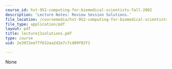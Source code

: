 ```yaml
---
course_id: hst-952-computing-for-biomedical-scientists-fall-2002
description: 'Lecture Notes: Review Session Solutions.'
file_location: /coursemedia/hst-952-computing-for-biomedical-scientists-fall-2002/2e3972ee77f632aa2d2e7c7cd09f02f1_lecture11solutions.pdf
file_type: application/pdf
layout: pdf
title: lecture11solutions.pdf
type: course
uid: 2e3972ee77f632aa2d2e7c7cd09f02f1

---
```

None